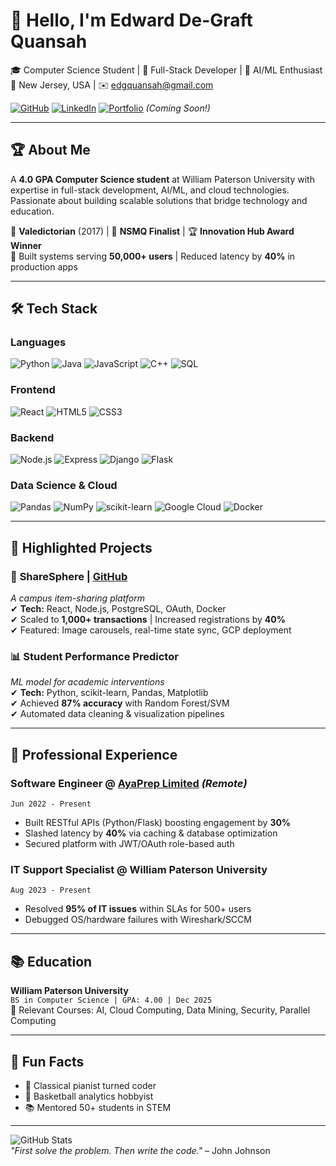 # 👋 Hello, I'm Edward De-Graft Quansah 

🎓 Computer Science Student | 🚀 Full-Stack Developer | 🧠 AI/ML Enthusiast  
📍 New Jersey, USA | ✉️ [edgquansah@gmail.com](mailto:edgquansah@gmail.com)  

[![GitHub](https://img.shields.io/badge/GitHub-ede--graft-181717?logo=github)](https://github.com/ede-graft)
[![LinkedIn](https://img.shields.io/badge/LinkedIn-De--Graft-0A66C2?logo=linkedin)](https://linkedin.com/in/de-graft/)
[![Portfolio](https://img.shields.io/badge/🌐_Portfolio-Coming_Soon-FF7139?logo=react)](https://) *(Coming Soon!)*

---

## 🏆 About Me
A **4.0 GPA Computer Science student** at William Paterson University with expertise in full-stack development, AI/ML, and cloud technologies. Passionate about building scalable solutions that bridge technology and education.  

🔹 **Valedictorian** (2017) | 🏅 **NSMQ Finalist** | 🏆 **Innovation Hub Award Winner**  
🔹 Built systems serving **50,000+ users** | Reduced latency by **40%** in production apps  

---

## 🛠️ Tech Stack

### **Languages**  
![Python](https://img.shields.io/badge/Python-3776AB?logo=python&logoColor=white)
![Java](https://img.shields.io/badge/Java-007396?logo=java&logoColor=white)
![JavaScript](https://img.shields.io/badge/JavaScript-F7DF1E?logo=javascript&logoColor=black)
![C++](https://img.shields.io/badge/C++-00599C?logo=c%2B%2B&logoColor=white)
![SQL](https://img.shields.io/badge/SQL-4479A1?logo=postgresql&logoColor=white)

### **Frontend**  
![React](https://img.shields.io/badge/React-61DAFB?logo=react&logoColor=black)
![HTML5](https://img.shields.io/badge/HTML5-E34F26?logo=html5&logoColor=white)
![CSS3](https://img.shields.io/badge/CSS3-1572B6?logo=css3&logoColor=white)

### **Backend**  
![Node.js](https://img.shields.io/badge/Node.js-339933?logo=node.js&logoColor=white)
![Express](https://img.shields.io/badge/Express-000000?logo=express&logoColor=white)
![Django](https://img.shields.io/badge/Django-092E20?logo=django&logoColor=white)
![Flask](https://img.shields.io/badge/Flask-000000?logo=flask&logoColor=white)

### **Data Science & Cloud**  
![Pandas](https://img.shields.io/badge/Pandas-150458?logo=pandas&logoColor=white)
![NumPy](https://img.shields.io/badge/NumPy-013243?logo=numpy&logoColor=white)
![scikit-learn](https://img.shields.io/badge/scikit--learn-F7931E?logo=scikit-learn&logoColor=white)
![Google Cloud](https://img.shields.io/badge/GCP-4285F4?logo=google-cloud&logoColor=white)
![Docker](https://img.shields.io/badge/Docker-2496ED?logo=docker&logoColor=white)

---

## 💼 Highlighted Projects

### 🚀 **ShareSphere** | [GitHub](https://github.com/ede-graft/ShareSphere)  
*A campus item-sharing platform*  
✔ **Tech:** React, Node.js, PostgreSQL, OAuth, Docker  
✔ Scaled to **1,000+ transactions** | Increased registrations by **40%**  
✔ Featured: Image carousels, real-time state sync, GCP deployment  

### 📊 **Student Performance Predictor**  
*ML model for academic interventions*  
✔ **Tech:** Python, scikit-learn, Pandas, Matplotlib  
✔ Achieved **87% accuracy** with Random Forest/SVM  
✔ Automated data cleaning & visualization pipelines  

---

## 🏢 Professional Experience

### **Software Engineer** @ [AyaPrep Limited](https://ayaprep.com) *(Remote)*  
`Jun 2022 - Present`  
- Built RESTful APIs (Python/Flask) boosting engagement by **30%**  
- Slashed latency by **40%** via caching & database optimization  
- Secured platform with JWT/OAuth role-based auth  

### **IT Support Specialist** @ William Paterson University  
`Aug 2023 - Present`  
- Resolved **95% of IT issues** within SLAs for 500+ users  
- Debugged OS/hardware failures with Wireshark/SCCM  

---

## 📚 Education  
**William Paterson University**  
`BS in Computer Science | GPA: 4.00 | Dec 2025`  
📖 Relevant Courses: AI, Cloud Computing, Data Mining, Security, Parallel Computing  

---

## 🌟 Fun Facts  
- 🎹 Classical pianist turned coder  
- 🏀 Basketball analytics hobbyist  
- 📚 Mentored 50+ students in STEM  

---

![GitHub Stats](https://github-readme-stats.vercel.app/api?username=ede-graft&show_icons=true&theme=radical)  
*"First solve the problem. Then write the code."* – John Johnson  
